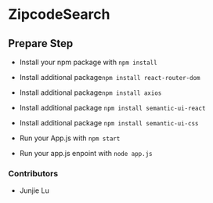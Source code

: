 # ZipcodeSearch

## Prepare Step
- Install your npm package with `npm install`
- Install additional package`npm install react-router-dom`
- Install additional package`npm install axios`
- Install additional package `npm install semantic-ui-react`
- Install additional package `npm install semantic-ui-css`

- Run your App.js with `npm start`
- Run your app.js enpoint with `node app.js`

### Contributors
- Junjie Lu
